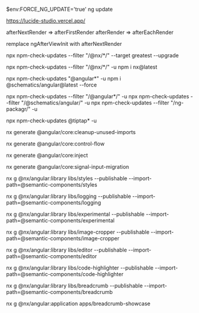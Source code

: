 $env:FORCE_NG_UPDATE='true'
ng update

https://lucide-studio.vercel.app/

afterNextRender => afterFirstRender
afterRender => afterEachRender

remplace ngAfterViewInit with afterNextRender

npx npm-check-updates --filter "/@nx/\*/" --target greatest --upgrade

npx npm-check-updates --filter "/@nx/\*/" -u
npm i nx@latest

npx npm-check-updates "@angular\*" -u
npm i @schematics/angular@latest --force

npx npm-check-updates --filter "/@angular\*/" -u
npx npm-check-updates --filter "/@schematics/angular/" -u
npx npm-check-updates --filter "/ng-packagr/" -u

npx npm-check-updates @tiptap\* -u

nx generate @angular/core:cleanup-unused-imports

nx generate @angular/core:control-flow

nx generate @angular/core:inject

nx generate @angular/core:signal-input-migration

nx g @nx/angular:library libs/styles --publishable --import-path=@semantic-components/styles

nx g @nx/angular:library libs/logging --publishable --import-path=@semantic-components/logging

nx g @nx/angular:library libs/experimental --publishable --import-path=@semantic-components/experimental

nx g @nx/angular:library libs/image-cropper --publishable --import-path=@semantic-components/image-cropper

nx g @nx/angular:library libs/editor --publishable --import-path=@semantic-components/editor

nx g @nx/angular:library libs/code-highlighter --publishable --import-path=@semantic-components/code-highlighter

nx g @nx/angular:library libs/breadcrumb --publishable --import-path=@semantic-components/breadcrumb

nx g @nx/angular:application apps/breadcrumb-showcase
